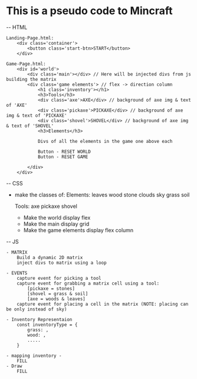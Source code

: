 # This is a pseudo code to Mincraft

-- HTML

    Landing-Page.html:
        <div class='container'>
            <button class='start-btn>START</button>
        </div>

    Game-Page.html:
        <div id='world'>
            <div class='main'></div> // Here will be injected divs from js building the matrix
            <div class='game elements'> // flex -> direction column
                <h1 class='inventory'></h1>
                <h3>Tools</h3>
                <div class='axe'>AXE</div> // background of axe img & text of 'AXE'
                <div class='pickaxe'>PICKAXE</div> // background of axe img & text of 'PICKAXE'
                <div class='shovel'>SHOVEL</div> // background of axe img & text of 'SHOVEL'
                <h3>Elements</h3>

                Divs of all the elements in the game one above each

                Button - RESET WORLD
                Button - RESET GAME

            </div>
        </div>

-- CSS

- make the classes of:
  Elements:
  leaves
  wood
  stone
  clouds
  sky
  grass
  soil

  Tools:
  axe
  pickaxe
  shovel

  - Make the world display flex
  - Make the main display grid
  - Make the game elements display flex column

-- JS

    - MATRIX
        Build a dynamic 2D matrix
        inject divs to matrix using a loop

    - EVENTS
        capture event for picking a tool
        capture event for grabbing a matrix cell using a tool:
            [pickaxe = stones]
            [shovel = grass & soil]
            [axe = woods & leaves]
        capture event for placing a cell in the matrix (NOTE: placing can be only instead of sky)

    - Inventory Representaion
        const inventoryType = {
            grass: ,
            wood: ,
            .....
        }

    - mapping inventory -
        FILL
    - Draw
        FILL
